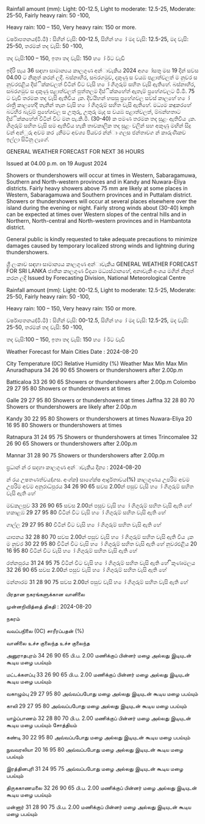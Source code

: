 Rainfall amount (mm): Light: 00-12.5, Light to moderate: 12.5-25, Moderate: 25-50, Fairly heavy rain: 50 -100,

Heavy rain: 100 – 150, Very heavy rain: 150 or more.

වර්ෂාපතනය(මි.මී) : සිහින් වැසි: 00-12.5, සිහින් හ ෝ මද වැසි: 12.5-25, මද වැසි: 25-50, තරමක් තද වැසි: 50 -100,

තද වැසි:100 – 150, ඉතා තද වැසි: 150 හ ෝ ඊට වැඩි

ඉදිරි පැය 36 සඳහා සාමාන්‍යය කාලගුණ අන්‍ාවැකිය 2024 අග ෝසතු මස 19 දින්‍ සවස 04.00 ට නිකුත් කරන්‍ ලදි. බස්නාහිර, සබරගමුව, දකුණු ස වයඹ පළාත්වලත් ම නුවර ස නුවරඑළිය දිස්ික්කවලත් විටින් විට වැසි හ ෝ ගිගුරුම් සහිත වැසි ඇතිහේ. බස්නාහිර, සබරගමුව ස දකුණු පළාත්වලත් පුත්තලම දිස්ික්කහේත් ඇතැම් ප්‍රහේශවලට මි.මී. 75 ට වැඩි තරමක තද වැසි ඇතිවිය ැක. දිවයිහන් හසසු ප්‍රහේශවල සවස් කාලහේ හ ෝ රාත්‍රී කාලහේදී තැනින් තැන වැසි හ ෝ ගිගුරුම් සහිත වැසි ඇතිහේ. මධ්‍යම කඳුකරහේ බටහිර බැවුම් ප්‍රහේශවල ස උතුරු, උතුරු මැද ස වයඹ පළාත්වලත්, ම්බන්හතාට දිස්ික්කහේත් විටින් විට මන පැ.කි.මී. (30-40) ක පමණ තරමක තද සුළං ඇතිවිය ැක. ගිගුරුම් සහිත වැසි සම ඇතිවිය හැකි තාවකාලික තද සුළං වලින් සහ අකුණු මඟින් සිදු වන්‍ අන්‍ුරු අවම කර ැනීමට අවශ්‍ය පියවර න්න්‍ා ගලස ජන්‍තාවග න් කාරුණිකව ඉල්ලා සිටිනු ලැගේ.

GENERAL WEATHER FORECAST FOR NEXT 36 HOURS

Issued at 04.00 p.m. on 19 August 2024

Showers or thundershowers will occur at times in Western, Sabaragamuwa, Southern and North-western provinces and in Kandy and Nuwara-Eliya districts. Fairly heavy showers above 75 mm are likely at some places in Western, Sabaragamuwa and Southern provinces and in Puttalam district. Showers or thundershowers will occur at several places elsewhere over the island during the evening or night. Fairly strong winds about (30-40) kmph can be expected at times over Western slopes of the central hills and in Northern, North-central and North-western provinces and in Hambantota district.

General public is kindly requested to take adequate precautions to minimize damages caused by temporary localized strong winds and lightning during thundershowers.

ශ්‍රී ලංකාව සඳහා සාමාන්‍යය කාලගුණ අන්‍ාවැකිය GENERAL WEATHER FORECAST FOR SRI LANKA ජාතික කාලගුණ විදයා මධ්‍යස්ථානහේ, අනාවැකි අංශය මගින් නිකුත් කරන ලදි Issued by Forecasting Division, National Meteorological Centre

Rainfall amount (mm): Light: 00-12.5, Light to moderate: 12.5-25, Moderate: 25-50, Fairly heavy rain: 50 -100,

Heavy rain: 100 – 150, Very heavy rain: 150 or more.

වර්ෂාපතනය(මි.මී) : සිහින් වැසි: 00-12.5, සිහින් හ ෝ මද වැසි: 12.5-25, මද වැසි: 25-50, තරමක් තද වැසි: 50 -100,

තද වැසි:100 – 150, ඉතා තද වැසි: 150 හ ෝ ඊට වැඩි

Weather Forecast for Main Cities Date : 2024-08-20

City Temperature (0C) Relative Humidity (%) Weather Max Min Max Min Anuradhapura 34 26 90 65 Showers or thundershowers after 2.00p.m

Batticaloa 33 26 90 65 Showers or thundershowers after 2.00p.m Colombo 29 27 95 80 Showers or thundershowers at times

Galle 29 27 95 80 Showers or thundershowers at times Jaffna 32 28 80 70 Showers or thundershowers are likely after 2.00p.m

Kandy 30 22 95 80 Showers or thundershowers at times Nuwara-Eliya 20 16 95 80 Showers or thundershowers at times

Ratnapura 31 24 95 75 Showers or thundershowers at times Trincomalee 32 26 90 65 Showers or thundershowers after 2.00p.m

Mannar 31 28 90 75 Showers or thundershowers after 2.00p.m

ප්‍රධාන්‍ න්‍ ර සදහා කාලගුණ අන්‍ාවැකිය දින්‍ය : 2024-08-20

න්‍ රය උෂතණත්වය(ගස. අංශ්‍ක) සාගේක්ෂ ආර්ද්‍රතාවය(%) කාලගුණය උපරිම අවම උපරිම අවම අනුරාධ්‍පුරය 34 26 90 65 සවස 2.00න් පසුව වැසි හ ෝ ගිගුරුම් සහිත වැසි ඇති හේ

මඩකලපුව 33 26 90 65 සවස 2.00න් පසුව වැසි හ ෝ ගිගුරුම් සහිත වැසි ඇති හේ හකාළඹ 29 27 95 80 විටින් විට වැසි හ ෝ ගිගුරුම් සහිත වැසි ඇති හේ

ගාල්ල 29 27 95 80 විටින් විට වැසි හ ෝ ගිගුරුම් සහිත වැසි ඇති හේ

යාපනය 32 28 80 70 සවස 2.00න් පසුව වැසි හ ෝ ගිගුරුම් සහිත වැසි ඇති විය ැක ම නුවර 30 22 95 80 විටින් විට වැසි හ ෝ ගිගුරුම් සහිත වැසි ඇති හේ නුවරඑළිය 20 16 95 80 විටින් විට වැසි හ ෝ ගිගුරුම් සහිත වැසි ඇති හේ

රත්නපුරය 31 24 95 75 විටින් විට වැසි හ ෝ ගිගුරුම් සහිත වැසි ඇති හේ ිකුණාමලය 32 26 90 65 සවස 2.00න් පසුව වැසි හ ෝ ගිගුරුම් සහිත වැසි ඇති හේ

මන්නාරම 31 28 90 75 සවස 2.00න් පසුව වැසි හ ෝ ගිගුරුම් සහිත වැසි ඇති හේ

பிரதான நகரங்களுக்கான வானிலை

முன்னறிவித்தை் திகதி : 2024-08-20

நகரம்

வவப்பநிலை (0C) சாரீரப்பதன் (%)

வானிலை உச்ச குலைந்த உச்ச குலைந்த

அனுராதபுரம் 34 26 90 65 பி.ப. 2.00 மணிக்குப் பின்னர் மழை அல்லது இடியுடன் கூடிய மழை பபய்யும்

மட்டக்களப்பு 33 26 90 65 பி.ப. 2.00 மணிக்குப் பின்னர் மழை அல்லது இடியுடன் கூடிய மழை பபய்யும்

வகாழும்பு 29 27 95 80 அவ்வப்பபோது மழை அல்லது இடியுடன் கூடிய மழை பபய்யும்

காலி 29 27 95 80 அவ்வப்பபோது மழை அல்லது இடியுடன் கூடிய மழை பபய்யும்

யாழ்ப்பாணம் 32 28 80 70 பி.ப. 2.00 மணிக்குப் பின்னர் மழை அல்லது இடியுடன் கூடிய மழை பபய்யும் சோத்தியம்

கண்டி 30 22 95 80 அவ்வப்பபோது மழை அல்லது இடியுடன் கூடிய மழை பபய்யும்

நுவவரலியா 20 16 95 80 அவ்வப்பபோது மழை அல்லது இடியுடன் கூடிய மழை பபய்யும்

இரத்தினபுரி 31 24 95 75 அவ்வப்பபோது மழை அல்லது இடியுடன் கூடிய மழை பபய்யும்

திருககாணமலை 32 26 90 65 பி.ப. 2.00 மணிக்குப் பின்னர் மழை அல்லது இடியுடன் கூடிய மழை பபய்யும்

மன்னார் 31 28 90 75 பி.ப. 2.00 மணிக்குப் பின்னர் மழை அல்லது இடியுடன் கூடிய மழை பபய்யும்